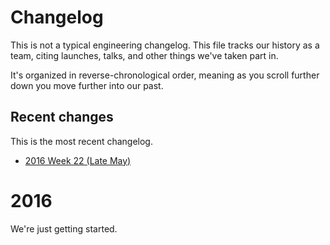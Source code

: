 # Changelog

This is not a typical engineering changelog. This file tracks our history as a team, citing launches, talks, and other things we've taken part in.

It's organized in reverse-chronological order, meaning as you scroll further down you move further into our past.

## Recent changes

This is the most recent changelog.

- [2016 Week 22 (Late May)](changelog/2016.22.md)

# 2016

We're just getting started.
